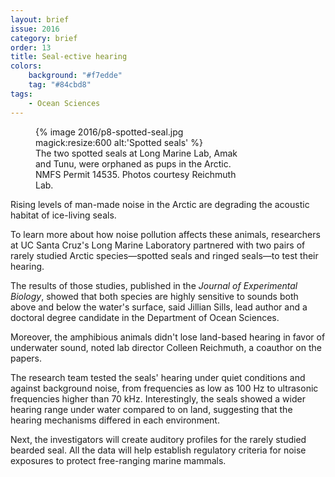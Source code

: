 ```yaml
---
layout: brief
issue: 2016
category: brief
order: 13
title: Seal-ective hearing
colors:
    background: "#f7edde"
    tag: "#84cbd8"
tags:
    - Ocean Sciences
---
```


<figure class="right" style="width:65%;">
    {% image 2016/p8-spotted-seal.jpg magick:resize:600 alt:'Spotted seals' %}
    <figcaption>The two spotted seals at Long Marine Lab, Amak and Tunu, were orphaned as pups in the Arctic. NMFS Permit 14535. Photos courtesy Reichmuth Lab.</figcaption>
</figure>

Rising levels of man-made noise in the Arctic are degrading the acoustic habitat of ice-living seals.

To learn more about how noise pollution affects these animals, researchers at UC Santa Cruz's Long Marine Laboratory partnered with two pairs of rarely studied Arctic species&mdash;spotted seals and ringed seals&mdash;to test their hearing.

The results of those studies, published in the _Journal of Experimental Biology_, showed that both species are highly sensitive to sounds both above and below the water's surface, said Jillian Sills, lead author and a doctoral degree candidate in the Department of Ocean Sciences.

Moreover, the amphibious animals didn't lose land-based hearing in favor of underwater sound, noted lab director Colleen Reichmuth, a coauthor on the papers.

The research team tested the seals' hearing under quiet conditions and against background noise, from frequencies as low as 100 Hz to ultrasonic frequencies higher than 70 kHz. Interestingly, the seals showed a wider hearing range under water compared to on land, suggesting that the hearing mechanisms differed in each environment.

Next, the investigators will create auditory profiles for the rarely studied bearded seal. All the data will help establish regulatory criteria for noise exposures to protect free-ranging marine mammals.
